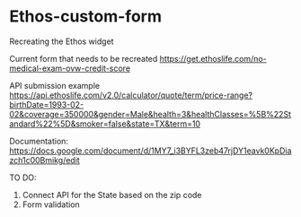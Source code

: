 # Ethos-custom-form
Recreating the Ethos widget


Current form that needs to be recreated
https://get.ethoslife.com/no-medical-exam-ovw-credit-score

API submission example
https://api.ethoslife.com/v2.0/calculator/quote/term/price-range?birthDate=1993-02-02&coverage=350000&gender=Male&health=3&healthClasses=%5B%22Standard%22%5D&smoker=false&state=TX&term=10

Documentation:
https://docs.google.com/document/d/1MY7_i3BYFL3zeb47rjDY1eavk0KpDiazch1c00Bmikg/edit


TO DO:

1. Connect API for the State based on the zip code
2. Form validation
